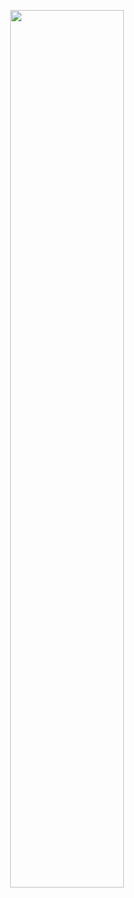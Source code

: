 <p align="center">
    <img width=60% src="https://user-images.githubusercontent.com/90880784/213940227-0e0e6f0d-6423-4186-91e8-0aca5d33c84c.png">
</p>
